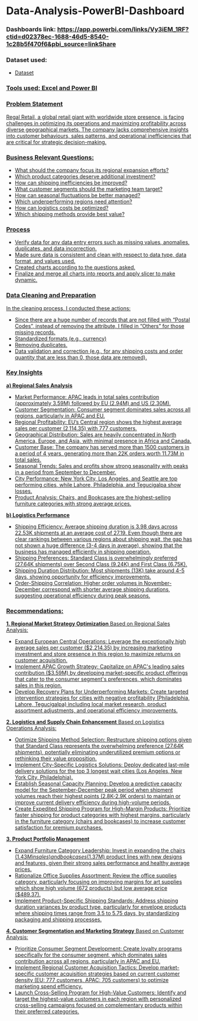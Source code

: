 # Data-Analysis-PowerBI-Dashboard
### Dashboards link: https://app.powerbi.com/links/Vy3iEM_1RF?ctid=d02378ec-1688-46d5-8540-1c28b5f470f6&pbi_source=linkShare 
### Dataset used: 
- <a href="https://github.com/delwynluu/Data-Analysis-PowerBI-Dashboard/blob/main/Regal-Retail-Dataset.xlsx">Dataset
### Tools used: Excel and Power BI 
### Problem Statement 
Regal Retail, a global retail giant with worldwide store presence, is facing challenges in optimizing its operations and maximizing profitability across diverse geographical markets. The company lacks comprehensive insights into customer behaviours, sales patterns, and operational inefficiencies that are critical for strategic decision-making. 
### Business Relevant Questions:
-  What should the company focus its regional expansion efforts? 
-  Which product categories deserve additional investment? 
-  How can shipping inefficiencies be improved? 
-  What customer segments should the marketing team target? 
-  How can seasonal fluctuations be better managed? 
-  Which underperforming regions need attention? 
-  How can logistics costs be optimized?
-  Which shipping methods provide best value? 
### Process
- 	Verify data for any data entry errors such as missing values, anomalies, duplicates, and data incorrection. 
- 	Made sure data is consistent and clean with respect to data type, data format, and values used. 
- 	Created charts according to the questions asked. 
- 	Finalize and merge all charts into reports and apply slicer to make dynamic. 
### Data Cleaning and Preparation 
In the cleaning process, I conducted these actions: 
-  Since there are a huge number of records that are not filled with “Postal Codes”, instead of removing the attribute, I filled in “Others” for those missing records. 
-  Standardized formats (e.g., currency) 
-  Removing duplicates. 
-  Data validation and correction (e.g., for any shipping costs and order quantity that are less than 0, those data are removed).
### Key Insights 
**a) Regional Sales Analysis**
- 	Market Performance: APAC leads in total sales contribution (approximately 3.59M) followed by EU (2.94M) and US (2.30M). 
- 	Customer Segmentation: Consumer segment dominates sales across all regions, particularly in APAC and EU. 
- 	Regional Profitability: EU’s Central region shows the highest average sales per customer (2,114.35) with 777 customers. 
- 	Geographical Distribution: Sales are heavily concentrated in North America, Europe, and Asia, with minimal presence in Africa and Canada. 
- 	Customer Base: The company has served more than 1500 customers in a period of 4 years, generating more than 22K orders worth 11.73M in total sales. 
- 	Seasonal Trends: Sales and profits show strong seasonality with peaks in a period from September to December. 
- 	City Performance: New York City, Los Angeles, and Seattle are top performing cities, while Lahore, Philadelphia, and Tegucigalpa show losses. 
- 	Product Analysis: Chairs, and Bookcases are the highest-selling furniture categories with strong average prices.
  
**b) Logistics Performance**
-  Shipping Efficiency: Average shipping duration is 3.98 days across 22.53K shipments at an average cost of 27.19. Even though there are clear rankings between various regions about shipping wait, the gap has not shown a huge difference (3-4 days in average), showing that the business has managed efficiently in shipping operation. 
-	Shipping Preferences: Standard Class is overwhelmingly preferred (27.64K shipments) over Second Class (9.24K) and First Class (6.75K).
-	 Shipping Duration Distribution: Most shipments (13K) take around 4-5 days, showing opportunity for efficiency improvements. 
-	Order-Shipping Correlation: Higher order volumes in November-December correspond with shorter average shipping durations, suggesting operational efficiency during peak seasons.
### Recommendations: 

**1. Regional Market Strategy Optimization**
Based on Regional Sales Analysis:
-	Expand European Central Operations: Leverage the exceptionally high average sales per customer ($2,214.35) by increasing marketing investment and store presence in this region to maximize returns on customer acquisition.
-	Implement APAC Growth Strategy: Capitalize on APAC's leading sales contribution ($3.59M) by developing market-specific product offerings that cater to the consumer segment's preferences, which dominates sales in this region.
-	Develop Recovery Plans for Underperforming Markets: Create targeted intervention strategies for cities with negative profitability (Philadelphia, Lahore, Tegucigalpa) including local market research, product assortment adjustments, and operational efficiency improvements.
  
**2. Logistics and Supply Chain Enhancement**
Based on Logistics Operations Analysis:
-	Optimize Shipping Method Selection: Restructure shipping options given that Standard Class represents the overwhelming preference (27.64K shipments), potentially eliminating underutilized premium options or rethinking their value proposition.
-	Implement City-Specific Logistics Solutions: Deploy dedicated last-mile delivery solutions for the top 3 longest wait cities (Los Angeles, New York City, Philadelphia). 
-	Establish Seasonal Capacity Planning: Develop a predictive capacity model for the September-December peak period when shipment volumes reach their highest points (2.8K-2.9K orders) to maintain or improve current delivery efficiency during high-volume periods.
- Create Expedited Shipping Program for High-Margin Products: Prioritize faster shipping for product categories with highest margins, particularly in the furniture category (chairs and bookcases) to increase customer satisfaction for premium purchases.
  
**3. Product Portfolio Management**
- Expand Furniture Category Leadership: Invest in expanding the chairs ($1.43M in sales) and bookcases ($1.37M) product lines with new designs and features, given their strong sales performance and healthy average prices.
- Rationalize Office Supplies Assortment: Review the office supplies category, particularly focusing on improving margins for art supplies which show high volume (672 products) but low average price ($489.37).
- Implement Product-Specific Shipping Standards: Address shipping duration variances by product type, particularly for envelope products where shipping times range from 3.5 to 5.75 days, by standardizing packaging and shipping processes.
  
**4. Customer Segmentation and Marketing Strategy**
Based on Customer Analysis:
-	Prioritize Consumer Segment Development: Create loyalty programs specifically for the consumer segment, which dominates sales contribution across all regions, particularly in APAC and EU.
-	Implement Regional Customer Acquisition Tactics: Develop market-specific customer acquisition strategies based on current customer density (EU: 777 customers, APAC: 705 customers) to optimize marketing spend efficiency.
-	Launch Cross-Selling Program for High-Value Customers: Identify and target the highest-value customers in each region with personalized cross-selling campaigns focused on complementary products within their preferred categories.




